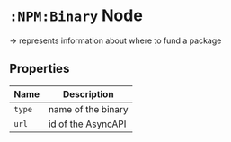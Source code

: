 # `:NPM:Binary` Node  
  
-> represents information about where to fund a package
  
  
## Properties  
  
| Name   | Description        |
| ------ | ------------------ |
| `type` | name of the binary |
| `url`  | id of the AsyncAPI |
